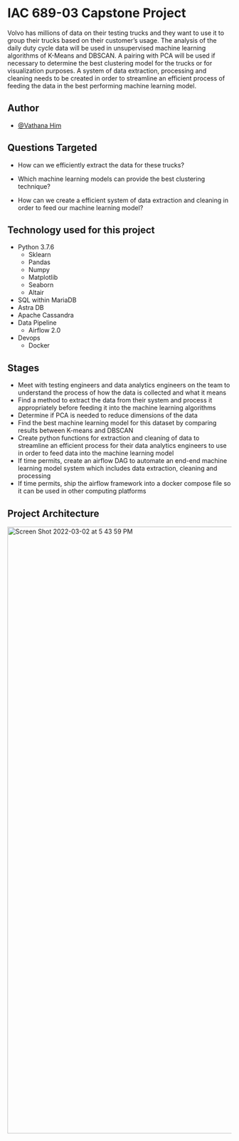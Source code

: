 
# IAC 689-03 Capstone Project

Volvo has millions of data on their testing trucks and they want to use it to group their
trucks based on their customer’s usage. The analysis of the daily duty cycle data will be used in
unsupervised machine learning algorithms of K-Means and DBSCAN. A pairing with PCA will be used if
necessary to determine the best clustering model for the trucks or for visualization purposes. A system of data extraction,
processing and cleaning needs to be created in order to streamline an efficient process of feeding
the data in the best performing machine learning model.




## Author

- [@Vathana Him](https://www.github.com/vathanahim)




## Questions Targeted

- How can we efficiently extract the data for these trucks?

- Which machine learning models can provide the best clustering technique?

- How can we create a efficient system of data extraction and cleaning in order to feed our machine learning model?



## Technology used for this project
- Python 3.7.6
    - Sklearn
    - Pandas
    - Numpy
    - Matplotlib
    - Seaborn
    - Altair
- SQL within MariaDB
- Astra DB
- Apache Cassandra
- Data Pipeline
    - Airflow 2.0
- Devops 
    - Docker
    


## Stages


- Meet with testing engineers and data analytics engineers on the team to understand the process of how the data is collected and what it means
- Find a method to extract the data from their system and process it appropriately before feeding it into the machine learning algorithms
- Determine if PCA is needed to reduce dimensions of the data
- Find the best machine learning model for this dataset by comparing results between K-means and DBSCAN
- Create python functions for extraction and cleaning of data to streamline an efficient process for their data analytics engineers to use in order to feed data into the machine learning model
- If time permits, create an airflow DAG to automate an end-end machine learning model system which includes data extraction, cleaning and processing
- If time permits, ship the airflow framework into a docker compose file so it can be used in other computing platforms


## Project Architecture

<img width="1363" alt="Screen Shot 2022-03-02 at 5 43 59 PM" src="https://user-images.githubusercontent.com/70493707/156462377-04801893-5c94-4097-8020-28d9d8b3141c.png">
